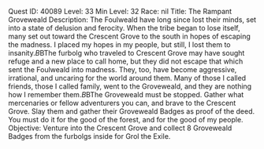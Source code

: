 Quest ID: 40089
Level: 33
Min Level: 32
Race: nil
Title: The Rampant Groveweald
Description: The Foulweald have long since lost their minds, set into a state of delusion and ferocity. When the tribe began to lose itself, many set out toward the Crescent Grove to the south in hopes of escaping the madness. I placed my hopes in my people, but still, I lost them to insanity.$B$BThe furbolg who traveled to Crescent Grove may have sought refuge and a new place to call home, but they did not escape that which sent the Foulweald into madness. They, too, have become aggressive, irrational, and uncaring for the world around them. Many of those I called friends, those I called family, went to the Groveweald, and they are nothing how I remember them.$B$BThe Groveweald must be stopped. Gather what mercenaries or fellow adventurers you can, and brave to the Crescent Grove. Slay them and gather their Groveweald Badges as proof of the deed. You must do it for the good of the forest, and for the good of my people.
Objective: Venture into the Crescent Grove and collect 8 Groveweald Badges from the furbolgs inside for Grol the Exile.
